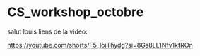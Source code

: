 # CS_workshop_octobre


salut louis liens de la video:

https://youtube.com/shorts/F5_loiThydg?si=8Gs8LL1Nfv1kfROn
